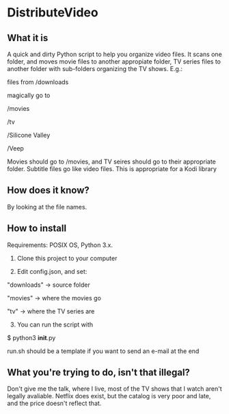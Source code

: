# DistributeVideo

## What it is

A quick and dirty Python script to help you organize video files. It scans one folder, and moves movie files to another appropiate folder, TV series files to another folder with sub-folders organizing the TV shows. E.g.:

files from /downloads

magically go to

/movies

/tv

  /Silicone Valley

  /Veep


Movies should go to /movies, and TV seires should go to their appropriate folder. Subtitle files go like video files. This is appropriate for a Kodi library

## How does it know?

By looking at the file names.

## How to install

Requirements: POSIX OS, Python 3.x.

1. Clone this project to your computer

2. Edit config.json, and set:

  "downloads" -> source folder

  "movies" -> where the movies go

  "tv" -> where the TV series are

3. You can run the script with

  $ python3 __init__.py
  
  run.sh should be a template if you want to send an e-mail at the end

## What you're trying to do, isn't that illegal?

Don't give me the talk, where I live, most of the TV shows that I watch aren't legally avaliable. Netflix does exist, but the catalog is very poor and late, and the price doesn't reflect that.

